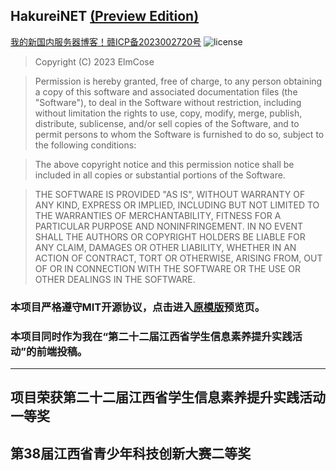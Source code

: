 ## HakureiNET [(Preview Edition)](https://github.com/DiodeCN/HakureiNET-Fronted)
[我的新国内服务器博客！赣ICP备2023002720号](https://elmcose.cn/ "我的新国内服务器博客！赣ICP备2023002720号")
![license](https://img.shields.io/badge/license-MIT-blue.svg)
> Copyright (C) 2023 ElmCose

> Permission is hereby granted, free of charge, to any person obtaining a copy of this software and associated documentation files (the "Software"), to deal in the Software without restriction, including without limitation the rights to use, copy, modify, merge, publish, distribute, sublicense, and/or sell copies of the Software, and to permit persons to whom the Software is furnished to do so, subject to the following conditions:

> The above copyright notice and this permission notice shall be included in all copies or substantial portions of the Software.

> THE SOFTWARE IS PROVIDED "AS IS", WITHOUT WARRANTY OF ANY KIND, EXPRESS OR IMPLIED, INCLUDING BUT NOT LIMITED TO THE WARRANTIES OF MERCHANTABILITY, FITNESS FOR A PARTICULAR PURPOSE AND NONINFRINGEMENT. IN NO EVENT SHALL THE AUTHORS OR COPYRIGHT HOLDERS BE LIABLE FOR ANY CLAIM, DAMAGES OR OTHER LIABILITY, WHETHER IN AN ACTION OF CONTRACT, TORT OR OTHERWISE, ARISING FROM, OUT OF OR IN CONNECTION WITH THE SOFTWARE OR THE USE OR OTHER DEALINGS IN THE SOFTWARE.


### 本项目严格遵守MIT开源协议，点击进入[原模版](https://minimal-kit-react.vercel.app/ "原模版")预览页。
### 本项目同时作为我在“第二十二届江西省学生信息素养提升实践活动”的前端投稿。

---

## 项目荣获第二十二届江西省学生信息素养提升实践活动一等奖
## 第38届江西省青少年科技创新大赛二等奖
